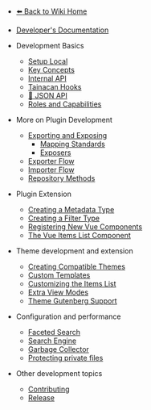 * [:arrow_left: Back to Wiki Home](/#tainacan-wiki "Go to Tainacan Wiki home page")
* [Developer's Documentation](/dev/ "Developers Documentation for Tainacan Plugin - Tainacan Wiki")
 
* Development Basics
	* [Setup Local](/dev/setup-local.md "Local Setup for Tainacan Development - Tainacan Wiki") 
	* [Key Concepts](/dev/key-concepts.md "Key Concepts related to Tainacan Development - Tainacan Wiki")
	* [Internal API](/dev/internal-api.md "Tainacan Internal API - Tainacan Wiki")
	* [Tainacan Hooks](/dev/hooks.md "Tainacan PHP Hooks - Tainacan Wiki")
	* [:link: JSON API](https://tainacan.org/api-docs/ ':ignore')
	* [Roles and Capabilities](/dev/roles-capabilities.md "Roles and Capabilities Developers Documentation - Tainacan Wiki") 
* More on Plugin Development 
	* [Exporting and Exposing](/dev/exporting-and-exposing.md "Exporting and Exposing - Tainacan Wiki")
	    * [Mapping Standards](/dev/mapping-standards.md "Mapping Standards - Tainacan Wiki")
	    * [Exposers](/dev/exposers.md "Exposers - Tainacan Wiki")
	* [Exporter Flow](/dev/exporter-flow.md "Exporter Flow on Tainacan - Tainacan Wiki")
	* [Importer Flow](/dev/importer-flow.md "Importer Flow on Tainacan - Tainacan Wiki")
    * [Repository Methods](/dev/repository-methods.md "Tainacan Repository Methods - Tainacan Wiki")
* Plugin Extension	
	* [Creating a Metadata Type](/dev/creating-metadata-type.md "How to Create a new Metadata Type - Tainacan Wiki")
	* [Creating a Filter Type](/dev/creating-filters-type.md "How to Create a new Filters Type - Tainacan Wiki")
	* [Registering New Vue Components](/dev/registegin-custom-vue-components.md "How to register new Vue Components to use in your plugins - Tainacan Wiki")
	* [The Vue Items List Component](/dev/the-vue-items-list-component.md "The Vue Items List Component rendered by Tainacan - Tainacan Wiki") 	
* Theme development and extension 
    * [Creating Compatible Themes](/dev/creating-compatible-themes.md "How to create themes fully compatible with Tainacan - Tainacan Wiki")
	* [Custom Templates](/dev/custom-templates.md "How to use custom templates for theme compatibility with Tainacan - Tainacan Wiki")
	* [Customizing the Items List](/dev/customizing-the-items-list.md "How to better customize Tainacan items list on a theme - Tainacan Wiki")
	* [Extra View Modes](/dev/extra-view-modes.md "How to create extra custom view modes for Tainacan items list - Tainacan Wiki")
	* [Theme Gutenberg Support](/dev/theme-gutenberg-support.md "How to offer better Gutenberg support on your theme - Tainacan Wiki") 
* Configuration and performance 
	* [Faceted Search](/dev/faceted-search.md "Tweaks for better Faceted Search performance - Tainacan Wiki") 
	* [Search Engine](/dev/search-engine.md "Configuration for better Search Engine performance - Tainacan Wiki") 
	* [Garbage Collector](/dev/garbage-collector.md "Usage of Tainacan Garbage Collector - Tainacan Wiki")
	* [Protecting private files](/dev/private-files.md "File privacy on Tainacan - Tainacan Wiki")
* Other development topics
    * [Contributing](/dev/CONTRIBUTING.md "How to contribute with Tainacan Development - Tainacan Wiki")
    * [Release](/dev/release.md "How to release a new version of Tainacan - Tainacan Wiki") 
